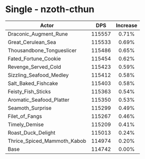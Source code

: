 # Single - nzoth-cthun
| Actor | DPS | Increase |
|---|:---:|:---:|
|Draconic_Augment_Rune|115557|0.71%|
|Great_Cerulean_Sea|115533|0.69%|
|Thousandbone_Tongueslicer|115486|0.65%|
|Fated_Fortune_Cookie|115454|0.62%|
|Revenge_Served_Cold|115423|0.59%|
|Sizzling_Seafood_Medley|115412|0.58%|
|Salt_Baked_Fishcake|115403|0.58%|
|Feisty_Fish_Sticks|115363|0.54%|
|Aromatic_Seafood_Platter|115350|0.53%|
|Seamoth_Surprise|115299|0.49%|
|Filet_of_Fangs|115267|0.46%|
|Timely_Demise|115209|0.41%|
|Roast_Duck_Delight|115013|0.24%|
|Thrice_Spiced_Mammoth_Kabob|114974|0.20%|
|Base|114742|0.00%|
